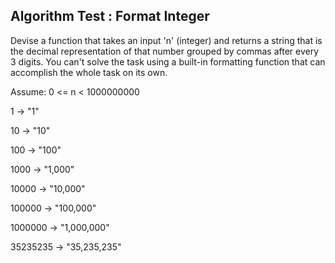 ## Algorithm Test : Format Integer

Devise a function that takes an input 'n' (integer) and returns a string that is the
decimal representation of that number grouped by commas after every 3 digits. You can't
solve the task using a built-in formatting function that can accomplish the whole
task on its own.

Assume: 0 <= n < 1000000000

1 -> "1"

10 -> "10"

100 -> "100"

1000 -> "1,000"

10000 -> "10,000"

100000 -> "100,000"

1000000 -> "1,000,000"

35235235 -> "35,235,235"


